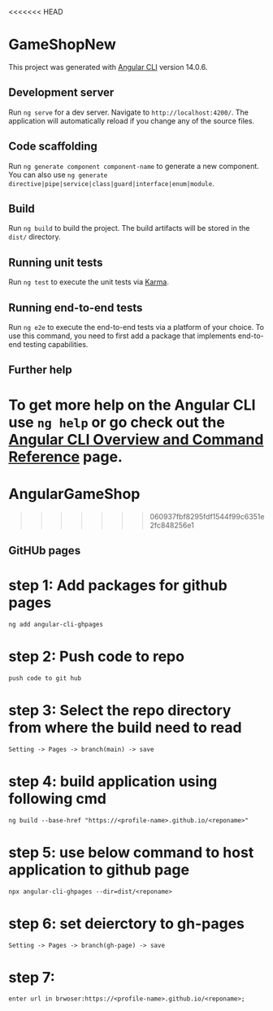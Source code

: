 <<<<<<< HEAD
# GameShopNew

This project was generated with [Angular CLI](https://github.com/angular/angular-cli) version 14.0.6.

## Development server

Run `ng serve` for a dev server. Navigate to `http://localhost:4200/`. The application will automatically reload if you change any of the source files.

## Code scaffolding

Run `ng generate component component-name` to generate a new component. You can also use `ng generate directive|pipe|service|class|guard|interface|enum|module`.

## Build

Run `ng build` to build the project. The build artifacts will be stored in the `dist/` directory.

## Running unit tests

Run `ng test` to execute the unit tests via [Karma](https://karma-runner.github.io).

## Running end-to-end tests

Run `ng e2e` to execute the end-to-end tests via a platform of your choice. To use this command, you need to first add a package that implements end-to-end testing capabilities.

## Further help

To get more help on the Angular CLI use `ng help` or go check out the [Angular CLI Overview and Command Reference](https://angular.io/cli) page.
=======
# AngularGameShop
>>>>>>> 060937fbf8295fdf1544f99c6351e2fc848256e1


## GitHUb pages
# step 1: Add packages for github pages
    ng add angular-cli-ghpages
# step 2: Push code to repo
    push code to git hub
# step 3: Select the repo directory from where the build need to read
    Setting -> Pages -> branch(main) -> save
# step 4: build application using following cmd
    ng build --base-href "https://<profile-name>.github.io/<reponame>"
# step 5: use below command to host application to github page
    npx angular-cli-ghpages --dir=dist/<reponame>
# step 6: set deierctory to gh-pages 
    Setting -> Pages -> branch(gh-page) -> save
# step 7: 
    enter url in brwoser:https://<profile-name>.github.io/<reponame>;
